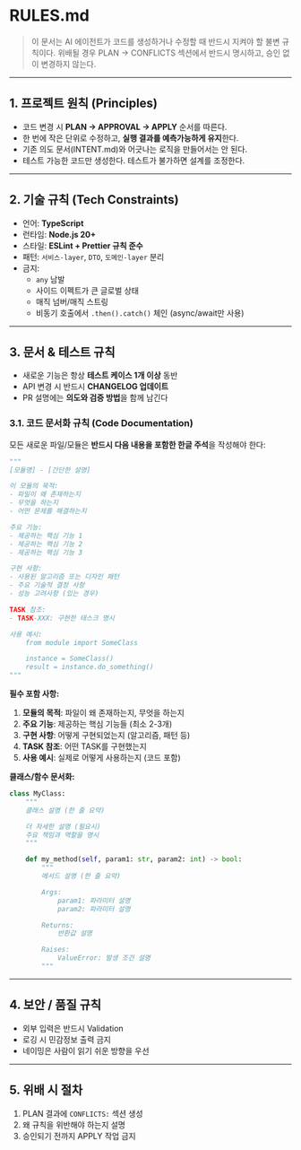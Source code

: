 # RULES.md
> 이 문서는 AI 에이전트가 코드를 생성하거나 수정할 때 반드시 지켜야 할 불변 규칙이다.
> 위배될 경우 PLAN → CONFLICTS 섹션에서 반드시 명시하고, 승인 없이 변경하지 않는다.

---

## 1. 프로젝트 원칙 (Principles)
- 코드 변경 시 **PLAN → APPROVAL → APPLY** 순서를 따른다.
- 한 번에 작은 단위로 수정하고, **실행 결과를 예측가능하게 유지**한다.
- 기존 의도 문서(INTENT.md)와 어긋나는 로직을 만들어서는 안 된다.
- 테스트 가능한 코드만 생성한다. 테스트가 불가하면 설계를 조정한다.

---

## 2. 기술 규칙 (Tech Constraints)
- 언어: **TypeScript**
- 런타임: **Node.js 20+**
- 스타일: **ESLint + Prettier 규칙 준수**
- 패턴: `서비스-layer`, `DTO`, `도메인-layer` 분리
- 금지:
  - `any` 남발
  - 사이드 이펙트가 큰 글로벌 상태
  - 매직 넘버/매직 스트링
  - 비동기 호출에서 `.then().catch()` 체인 (async/await만 사용)

---

## 3. 문서 & 테스트 규칙
- 새로운 기능은 항상 **테스트 케이스 1개 이상** 동반
- API 변경 시 반드시 **CHANGELOG 업데이트**
- PR 설명에는 **의도와 검증 방법**을 함께 남긴다

### 3.1. 코드 문서화 규칙 (Code Documentation)
모든 새로운 파일/모듈은 **반드시 다음 내용을 포함한 한글 주석**을 작성해야 한다:

```python
"""
[모듈명] - [간단한 설명]

이 모듈의 목적:
- 파일이 왜 존재하는지
- 무엇을 하는지
- 어떤 문제를 해결하는지

주요 기능:
- 제공하는 핵심 기능 1
- 제공하는 핵심 기능 2
- 제공하는 핵심 기능 3

구현 사항:
- 사용된 알고리즘 또는 디자인 패턴
- 주요 기술적 결정 사항
- 성능 고려사항 (있는 경우)

TASK 참조:
- TASK-XXX: 구현한 태스크 명시

사용 예시:
    from module import SomeClass

    instance = SomeClass()
    result = instance.do_something()
"""
```

**필수 포함 사항:**
1. **모듈의 목적**: 파일이 왜 존재하는지, 무엇을 하는지
2. **주요 기능**: 제공하는 핵심 기능들 (최소 2-3개)
3. **구현 사항**: 어떻게 구현되었는지 (알고리즘, 패턴 등)
4. **TASK 참조**: 어떤 TASK를 구현했는지
5. **사용 예시**: 실제로 어떻게 사용하는지 (코드 포함)

**클래스/함수 문서화:**
```python
class MyClass:
    """
    클래스 설명 (한 줄 요약)

    더 자세한 설명 (필요시)
    주요 책임과 역할을 명시
    """

    def my_method(self, param1: str, param2: int) -> bool:
        """
        메서드 설명 (한 줄 요약)

        Args:
            param1: 파라미터 설명
            param2: 파라미터 설명

        Returns:
            반환값 설명

        Raises:
            ValueError: 발생 조건 설명
        """
```

---

## 4. 보안 / 품질 규칙
- 외부 입력은 반드시 Validation
- 로깅 시 민감정보 출력 금지
- 네이밍은 사람이 읽기 쉬운 방향을 우선

---

## 5. 위배 시 절차
1) PLAN 결과에 `CONFLICTS:` 섹션 생성
2) 왜 규칙을 위반해야 하는지 설명
3) 승인되기 전까지 APPLY 작업 금지
